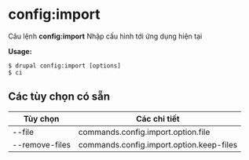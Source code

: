 # config:import
Câu lệnh **config:import** Nhập cấu hình tới ứng dụng hiện tại

**Usage:**
```
$ drupal config:import [options] 
$ ci  
```

## Các tùy chọn có sẵn
Tùy chọn | Các chi tiết
-------|-------------
--file | commands.config.import.option.file
--remove-files | commands.config.import.option.keep-files
